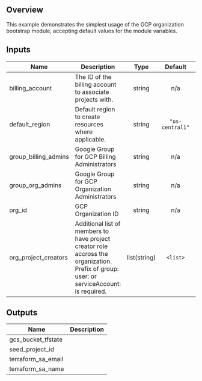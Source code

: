 ## Overview

This example demonstrates the simplest usage of the GCP organization bootstrap module, accepting default values for the module variables.

<!-- BEGINNING OF PRE-COMMIT-TERRAFORM DOCS HOOK -->
## Inputs

| Name | Description | Type | Default | Required |
|------|-------------|:----:|:-----:|:-----:|
| billing\_account | The ID of the billing account to associate projects with. | string | n/a | yes |
| default\_region | Default region to create resources where applicable. | string | `"us-central1"` | no |
| group\_billing\_admins | Google Group for GCP Billing Administrators | string | n/a | yes |
| group\_org\_admins | Google Group for GCP Organization Administrators | string | n/a | yes |
| org\_id | GCP Organization ID | string | n/a | yes |
| org\_project\_creators | Additional list of members to have project creator role accross the organization. Prefix of group: user: or serviceAccount: is required. | list(string) | `<list>` | no |

## Outputs

| Name | Description |
|------|-------------|
| gcs\_bucket\_tfstate |  |
| seed\_project\_id |  |
| terraform\_sa\_email |  |
| terraform\_sa\_name |  |

<!-- END OF PRE-COMMIT-TERRAFORM DOCS HOOK -->
